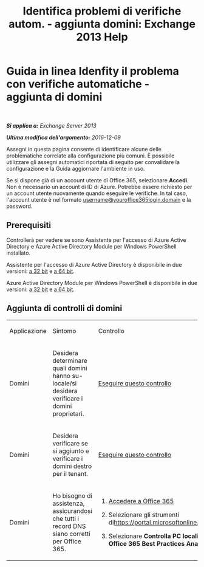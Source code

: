 ﻿---
title: 'Identifica problemi di verifiche autom. - aggiunta domini: Exchange 2013 Help'
TOCTitle: Guida in linea Idenfity il problema con verifiche automatiche - aggiunta di domini
ms:assetid: ea90a24b-7c9c-48d5-9475-0eb7777452f3
ms:mtpsurl: https://technet.microsoft.com/it-it/library/Dn793981(v=EXCHG.150)
ms:contentKeyID: 62632444
ms.date: 05/22/2018
mtps_version: v=EXCHG.150
ms.translationtype: MT
---

# Guida in linea Idenfity il problema con verifiche automatiche - aggiunta di domini

 

_**Si applica a:** Exchange Server 2013_

_**Ultima modifica dell'argomento:** 2016-12-09_

Assegni in questa pagina consente di identificare alcune delle problematiche correlate alla configurazione più comuni. È possibile utilizzare gli assegni automatici riportata di seguito per convalidare la configurazione e la Guida aggiornare l'ambiente in uso.

Se si dispone già di un account utente di Office 365, selezionare **Accedi**. Non è necessario un account di ID di Azure. Potrebbe essere richiesto per un account utente nuovamente quando eseguire le verifiche. In tal caso, l'account utente è nel formato username@youroffice365login.domain e la password.

## Prerequisiti

Controllerà per vedere se sono Assistente per l'accesso di Azure Active Directory e Azure Active Directory Module per Windows PowerShell installato.

Assistente per l'accesso di Azure Active Directory è disponibile in due versioni: [a 32 bit](https://go.microsoft.com/fwlink/?linkid=286261) e [a 64 bit](https://go.microsoft.com/fwlink/?linkid=286262).

Azure Active Directory Module per Windows PowerShell è disponibile in due versioni: [a 32 bit](https://go.microsoft.com/fwlink/?linkid=286258) e [a 64 bit](https://go.microsoft.com/fwlink/?linkid=286259).

## Aggiunta di controlli di domini


<table>
<colgroup>
<col style="width: 33%" />
<col style="width: 33%" />
<col style="width: 33%" />
</colgroup>
<tbody>
<tr class="odd">
<td><p>Applicazione</p></td>
<td><p>Sintomo</p></td>
<td><p>Controllo</p></td>
</tr>
<tr class="even">
<td><p>Domini</p></td>
<td><p>Desidera determinare quali domini hanno su-locale/si desidera verificare i domini proprietari.</p></td>
<td><p><a href="https://go.microsoft.com/?linkid=9834925">Eseguire questo controllo</a></p></td>
</tr>
<tr class="odd">
<td><p>Domini</p></td>
<td><p>Desidera verificare se si aggiunto e verificare i domini destro per il tenant.</p></td>
<td><p><a href="https://go.microsoft.com/?linkid=9834905">Eseguire questo controllo</a></p></td>
</tr>
<tr class="even">
<td><p>Domini</p></td>
<td><p>Ho bisogno di assistenza, assicurandosi che tutti i record DNS siano corretti per Office 365.</p></td>
<td><ol>
<li><p><a href="https://portal.microsoftonline.com/">Accedere a Office 365</a></p></li>
<li><p>Selezionare gli strumenti di<a href="https://portal.microsoftonline.com/tools">https://portal.microsoftonline.com/tools</a></p></li>
<li><p>Selezionare <strong>Controlla PC locali con Office 365 Best Practices Analyzer</strong></p></li>
</ol></td>
</tr>
</tbody>
</table>

